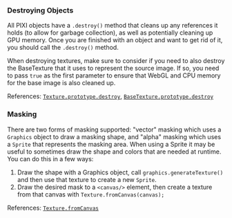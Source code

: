 ### Destroying Objects

All PIXI objects have a `.destroy()` method that cleans up any references it holds (to allow for garbage collection), as well as potentially cleaning up GPU memory. Once you are finished with an object and want to get rid of it, you should call the `.destroy()` method.

When destroying textures, make sure to consider if you need to also destroy the BaseTexture that it uses to represent the source image. If so, you need to pass `true` as the first parameter to ensure that WebGL and CPU memory for the base image is also cleaned up.

References: [`Texture.prototype.destroy`][Texture.destroy], [`BaseTexture.prototype.destroy`][BaseTexture.destroy]

### Masking 

There are two forms of masking supported: "vector" masking which uses a `Graphics` object to draw a masking shape, and "alpha" masking which uses a `Sprite` that represents the masking area. When using a Sprite it may be useful to sometimes draw the shape and colors that are needed at runtime. You can do this in a few ways:

1. Draw the shape with a Graphics object, call `graphics.generateTexture()` and then use that texture to create a new `Sprite`.
2. Draw the desired mask to a `<canvas/>` element, then create a texture from that canvas with `Texture.fromCanvas(canvas);`

References: [`Texture.fromCanvas`][Texture.fromCanvas]





[Texture.destroy]: http://pixijs.github.io/docs/PIXI.Texture.html#destroy
[BaseTexture.destroy]: http://pixijs.github.io/docs/PIXI.BaseTexture.html#destroy
[Texture.fromCanvas]: http://pixijs.github.io/docs/PIXI.Texture.html#.fromCanvas